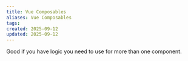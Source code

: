 ```yaml
---
title: Vue Composables
aliases: Vue Composables
tags:
created: 2025-09-12
updated: 2025-09-12
---
```


Good if you have logic you need to use for more than one component.
